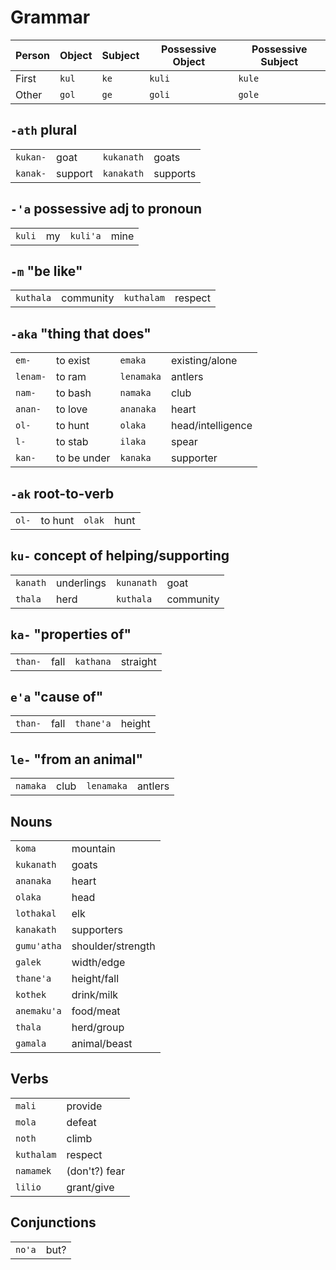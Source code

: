 # Grammar

Person | Object | Subject | Possessive Object | Possessive Subject
---|---|---|---|---
First  | `kul`  | `ke`    | `kuli`           | `kule`
Other  | `gol`  | `ge`    | `goli`           | `gole`

## `-ath` plural

|||||
---|---|---|---
`kukan-`  | goat        | `kukanath` | goats
`kanak-`  | support     | `kanakath` | supports

## `-'a` possessive adj to pronoun

|||||
---|---|---|---
`kuli`    | my          | `kuli'a`   | mine

## `-m` "be like"

|||||
---|---|---|---
`kuthala` | community   | `kuthalam` | respect

## `-aka` "thing that does"

|||||
---|---|---|---
`em-`     | to exist    | `emaka`    | existing/alone
`lenam-`  | to ram      | `lenamaka` | antlers  
`nam-`    | to bash     | `namaka`   | club  
`anan-`   | to love     | `ananaka`  | heart
`ol-`     | to hunt     | `olaka`    | head/intelligence
`l-`      | to stab     | `ilaka`    | spear
`kan-`    | to be under | `kanaka`   | supporter

## `-ak` root-to-verb

|||||
---|---|---|---
`ol-`     | to hunt     | `olak`     | hunt

## `ku-` concept of helping/supporting

|||||
---|---|---|---
`kanath`  | underlings  | `kunanath` | goat
`thala`   | herd        | `kuthala`  | community

## `ka-` "properties of"

|||||
---|---|---|---
`than-`   | fall        | `kathana` | straight

## `e'a` "cause of"

|||||
---|---|---|---
`than-`   | fall        | `thane'a` | height

## `le-` "from an animal"

|||||
---|---|---|---
`namaka`  | club        | `lenamaka` | antlers 

## Nouns

|||
---|---
`koma`      | mountain
`kukanath`  | goats
`ananaka`   | heart
`olaka`     | head
`lothakal`  | elk
`kanakath`  | supporters
`gumu'atha` | shoulder/strength
`galek`     | width/edge
`thane'a`   | height/fall
`kothek`    | drink/milk
`anemaku'a` | food/meat
`thala`     | herd/group
`gamala`    | animal/beast

## Verbs

|||
---|---
`mali`      | provide
`mola`      | defeat
`noth`      | climb
`kuthalam`  | respect
`namamek`   | (don't?) fear
`lilio`     | grant/give

## Conjunctions

|||
---|---
`no'a` | but?